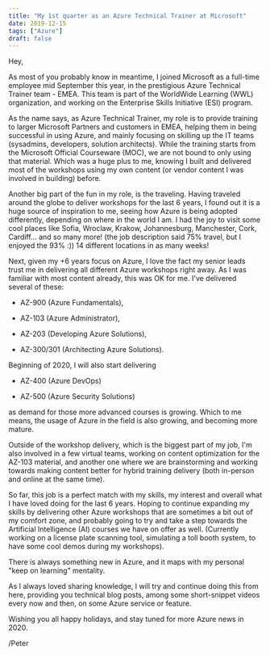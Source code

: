 ```yaml
---
title: "My 1st quarter as an Azure Technical Trainer at Microsoft"
date: 2019-12-15
tags: ["Azure"]
draft: false
---
```


Hey,


As most of you probably know in meantime, I joined Microsoft as a full-time employee mid September this year, in the prestigious Azure Technical Trainer team - EMEA. This team is part of the WorldWide Learning (WWL) organization, and working on the Enterprise Skills Initiative (ESI) program. 


As the name says, as Azure Technical Trainer, my role is to provide training to larger Microsoft Partners and customers in EMEA, helping them in being successful in using Azure, and mainly focusing on skilling up the IT teams (sysadmins, developers, solution architects). While the training starts from the Microsoft Official Courseware (MOC), we are not bound to only using that material. Which was a huge plus to me, knowing I built and delivered most of the workshops using my own content (or vendor content I was involved in building) before.


Another big part of the fun in my role, is the traveling. Having traveled around the globe to deliver workshops for the last 6 years, I found out it is a huge source of inspiration to me, seeing how Azure is being adopted differently, depending on where in the world I am. I had the joy to visit some cool places like Sofia, Wroclaw, Krakow, Johannesburg, Manchester, Cork, Cardiff... and so many more! (the job description said 75% travel, but I enjoyed the 93% :)) 14 different locations in as many weeks!


Next, given my +6 years focus on Azure, I love the fact my senior leads trust me in delivering all different Azure workshops right away. As I was familiar with most content already, this was OK for me. I've delivered several of these: 


* AZ-900 (Azure Fundamentals), 

* AZ-103 (Azure Administrator), 

* AZ-203 (Developing Azure Solutions), 

* AZ-300/301 (Architecting Azure Solutions). 


Beginning of 2020, I will also start delivering 

* AZ-400 (Azure DevOps) 

* AZ-500 (Azure Security Solutions)


as demand for those more advanced courses is growing. Which to me means, the usage of Azure in the field is also growing, and becoming more mature. 


Outside of the workshop delivery, which is the biggest part of my job, I'm also involved in a few virtual teams, working on content optimization for the AZ-103 material, and another one where we are brainstorming and working towards making content better for hybrid training delivery (both in-person and online at the same time).


So far, this job is a perfect match with my skills, my interest and overall what I have loved doing for the last 6 years. Hoping to continue expanding my skills by delivering other Azure workshops that are sometimes a bit out of my comfort zone, and probably going to try and take a step towards the Artificial Intelligence (AI) courses we have on offer as well. (Currently working on a license plate scanning tool, simulating a toll booth system, to have some cool demos during my workshops). 

There is always something new in Azure, and it maps with my personal "keep on learning" mentality. 


As I always loved sharing knowledge, I will try and continue doing this from here, providing you technical blog posts, among some short-snippet videos every now and then, on some Azure service or feature. 


Wishing you all happy holidays, and stay tuned for more Azure news in 2020.


/Peter